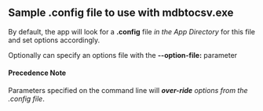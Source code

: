 ## Sample .config file to use with mdbtocsv.exe

By default, the app will look for a **.config** file *in the App Directory* for this file and set options accordingly.

Optionally can specify an options file with the **--option-file:** parameter

#### Precedence Note
Parameters specified on the command line will ***over-ride** options from the .config file*.
